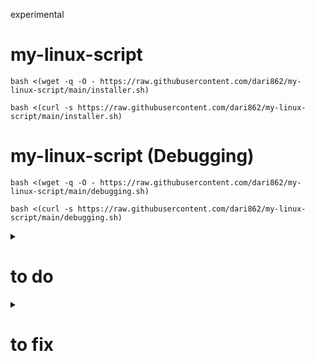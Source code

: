 experimental

# my-linux-script

```
bash <(wget -q -O - https://raw.githubusercontent.com/dari862/my-linux-script/main/installer.sh)
```

```
bash <(curl -s https://raw.githubusercontent.com/dari862/my-linux-script/main/installer.sh)
```

# my-linux-script (Debugging)

```
bash <(wget -q -O - https://raw.githubusercontent.com/dari862/my-linux-script/main/debugging.sh)
```

```
bash <(curl -s https://raw.githubusercontent.com/dari862/my-linux-script/main/debugging.sh)
```


<details>
<summary><h1>to do</h1></summary>
- number of installed appes : echo $(( $(dpkg-query -l | wc -l) - 5 ))
- work on bspwm
- https://xerolinux.xyz/
- https://github.com/erikdubois/arcolinux-nemesis
</details>

<details>
<summary><h1>to fix</h1></summary>
- fix brighness script
- error: tray: Failed to put tray above 0x3800001 in the stack (XCB_MATCH (8))
</details>
